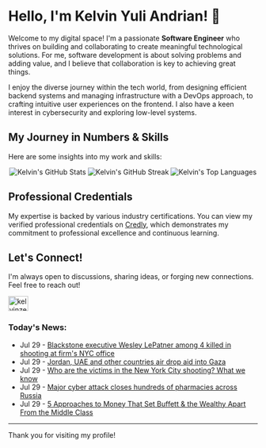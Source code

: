 # Hello, I'm Kelvin Yuli Andrian! 👋

Welcome to my digital space! I'm a passionate **Software Engineer** who thrives on building and collaborating to create meaningful technological solutions. For me, software development is about solving problems and adding value, and I believe that collaboration is key to achieving great things.

I enjoy the diverse journey within the tech world, from designing efficient backend systems and managing infrastructure with a DevOps approach, to crafting intuitive user experiences on the frontend. I also have a keen interest in cybersecurity and exploring low-level systems.

## My Journey in Numbers & Skills

Here are some insights into my work and skills:

<p align="center">
  <img src="https://github-readme-stats.vercel.app/api?username=kelvinzer0&show_icons=true&theme=radical" alt="Kelvin's GitHub Stats" />
  <img src="https://github-readme-streak-stats.herokuapp.com/?user=kelvinzer0&theme=radical" alt="Kelvin's GitHub Streak" />
  <img src="https://github-readme-stats.vercel.app/api/top-langs/?username=kelvinzer0&layout=compact&theme=radical" alt="Kelvin's Top Languages" />
</p>

## Professional Credentials

My expertise is backed by various industry certifications. You can view my verified professional credentials on [Credly](https://www.credly.com/users/kelvin-yuli-andrian/badges), which demonstrates my commitment to professional excellence and continuous learning.

## Let's Connect!

I'm always open to discussions, sharing ideas, or forging new connections. Feel free to reach out!

<p align="left">
    <a href="https://linkedin.com/in/kelvinzero" target="blank"><img align="center" src="https://cdn.jsdelivr.net/npm/simple-icons@3.0.1/icons/linkedin.svg" alt="kelvinzero" height="30" width="40" /></a>
</p>

### Today's News:

<!-- feed start -->
- Jul 29 - [Blackstone executive Wesley LePatner among 4 killed in shooting at firm's NYC office](https://finance.yahoo.com/news/blackstone-executive-wesley-lepatner-among-4-killed-in-shooting-at-firms-nyc-office-131102017.html)
- Jul 29 - [Jordan, UAE and other countries air drop aid into Gaza](https://www.yahoo.com/news/videos/jordan-uae-other-countries-air-130724654.html)
- Jul 29 - [Who are the victims in the New York City shooting? What we know](https://www.yahoo.com/news/articles/victims-york-city-shooting-know-130142246.html)
- Jul 29 - [Major cyber attack closes hundreds of pharmacies across Russia](https://www.yahoo.com/news/articles/major-cyber-attack-closes-hundreds-125722686.html)
- Jul 29 - [5 Approaches to Money That Set Buffett & the Wealthy Apart From the Middle Class](https://finance.yahoo.com/news/5-ways-wealthy-warren-buffett-120219584.html)
<!-- feed end -->

---

Thank you for visiting my profile!